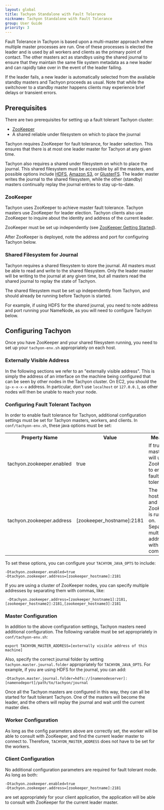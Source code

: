 ```yaml
---
layout: global
title: Tachyon Standalone with Fault Tolerance
nickname: Tachyon Standalone with Fault Tolerance
group: User Guide
priority: 3
---
```


Fault Tolerance in Tachyon is based upon a multi-master approach where multiple master processes
are run. One of these processes is elected the leader and is used by all workers and clients as the
primary point of contact. The other masters act as standbys using the shared journal to ensure that
they maintain the same file system metadata as a new leader and can rapidly take over in the event
of the leader failing.

If the leader fails, a new leader is automatically selected from the available standby masters and
Tachyon proceeds as usual. Note that while the switchover to a standby master happens clients may
experience brief delays or transient errors.

## Prerequisites

There are two prerequisites for setting up a fault tolerant Tachyon cluster:

* [ZooKeeper](http://zookeeper.apache.org/)
* A shared reliable under filesystem on which to place the journal

Tachyon requires ZooKeeper for fault tolerance, for leader selection. This ensures that there is at
most one leader master for Tachyon at any given time.

Tachyon also requires a shared under filesystem on which to place the journal. This shared
filesystem must be accessible by all the masters, and possible options include
[HDFS](Configuring-Tachyon-with-HDFS.html), [Amazon S3](Configuring-Tachyon-with-S3.html), or
[GlusterFS](Configuring-Tachyon-with-GlusterFS.html). The leader master writes the journal to the
shared filesystem, while the other (standby) masters continually replay the journal entries to stay
up-to-date.

### ZooKeeper

Tachyon uses ZooKeeper to achieve master fault tolerance. Tachyon masters use ZooKeeper for leader
election. Tachyon clients also use ZooKeeper to inquire about the identity and address of the
current leader.

ZooKeeper must be set up independently
(see [ZooKeeper Getting Started](http://zookeeper.apache.org/doc/r3.4.5/zookeeperStarted.html)).

After ZooKeeper is deployed, note the address and port for configuring Tachyon below.

### Shared Filesystem for Journal

Tachyon requires a shared filesystem to store the journal. All masters must be able to read and
write to the shared filesystem. Only the leader master will be writing to the journal at any given
time, but all masters read the shared journal to replay the state of Tachyon.

The shared filesystem must be set up independently from Tachyon, and should already be running
before Tachyon is started.

For example, if using HDFS for the shared journal, you need to note address and port running your
NameNode, as you will need to configure Tachyon below.

## Configuring Tachyon

Once you have ZooKeeper and your shared filesystem running, you need to set up your `tachyon-env.sh`
appropriately on each host.

### Externally Visible Address

In the following sections we refer to an "externally visible address". This is simply the address of
an interface on the machine being configured that can be seen by other nodes in the Tachyon cluster.
On EC2, you should the `ip-x-x-x-x` address. In particular, don't use `localhost` or `127.0.0.1`, as
other nodes will then be unable to reach your node.

### Configuring Fault Tolerant Tachyon

In order to enable fault tolerance for Tachyon, additional configuration settings must be set for
Tachyon masters, workers, and clients. In `conf/tachyon-env.sh`, these java options must be set:

<table class="table">
<tr><th>Property Name</th><th>Value</th><th>Meaning</th></tr>
<tr>
  <td>tachyon.zookeeper.enabled</td>
  <td>true</td>
  <td>
     If true, masters will use ZooKeeper to enable fault tolerance.
  </td>
</tr>
<tr>
  <td>tachyon.zookeeper.address</td>
  <td>[zookeeper_hostname]:2181</td>
  <td>
    The hostname and port ZooKeeper is running on. Separate multiple addresses with commas.
  </td>
</tr>
</table>

To set these options, you can configure your `TACHYON_JAVA_OPTS` to include:

    -Dtachyon.zookeeper.enabled=true
    -Dtachyon.zookeeper.address=[zookeeper_hostname]:2181

If you are using a cluster of ZooKeeper nodes, you can specify multiple addresses by separating them
with commas, like:

     -Dtachyon.zookeeper.address=[zookeeper_hostname1]:2181,[zookeeper_hostname2]:2181,[zookeeper_hostname3]:2181

### Master Configuration

In addition to the above configuration settings, Tachyon masters need additional configuration. The
following variable must be set appropriately in `conf/tachyon-env.sh`:

    export TACHYON_MASTER_ADDRESS=[externally visible address of this machine]

Also, specify the correct journal folder by setting `tachyon.master.journal.folder` appropriately
for `TACHYON_JAVA_OPTS`. For example, if you are using HDFS for the journal, you can add:

    -Dtachyon.master.journal.folder=hdfs://[namenodeserver]:[namenodeport]/path/to/tachyon/journal

Once all the Tachyon masters are configured in this way, they can all be started for fault tolerant
Tachyon. One of the masters will become the leader, and the others will replay the journal and wait
until the current master dies.

### Worker Configuration

As long as the config parameters above are correctly set, the worker will be able to consult with
ZooKeeper, and find the current leader master to connect to. Therefore, `TACHYON_MASTER_ADDRESS`
does not have to be set for the workers.

### Client Configuration

No additional configuration parameters are required for fault tolerant mode. As long as both:

    -Dtachyon.zookeeper.enabled=true
    -Dtachyon.zookeeper.address=[zookeeper_hostname]:2181

are set appropriately for your client application, the application will be able to consult with
ZooKeeper for the current leader master.
